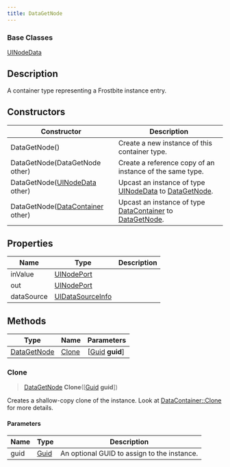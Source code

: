 ```yaml
---
title: DataGetNode
---
```

### Base Classes

[UINodeData](/vext/ref/fb/uinodedata/)

## Description

A container type representing a Frostbite instance entry.

## Constructors

| Constructor                                                            | Description                                                                                                   |
| ---------------------------------------------------------------------- | ------------------------------------------------------------------------------------------------------------- |
| DataGetNode()                                                          | Create a new instance of this container type.                                                                 |
| DataGetNode(DataGetNode other)                                         | Create a reference copy of an instance of the same type.                                                      |
| DataGetNode([UINodeData](/vext/ref/fb/uinodedata/) other)                            | Upcast an instance of type [UINodeData](/vext/ref/fb/uinodedata/) to [DataGetNode](/vext/ref/fb/datagetnode/).                            |
| DataGetNode([DataContainer](/vext/ref/shared/class/datacontainer) other) | Upcast an instance of type [DataContainer](/vext/ref/shared/class/datacontainer) to [DataGetNode](/vext/ref/fb/datagetnode/). |

## Properties

| Name       | Type                                 | Description |
| ---------- | ------------------------------------ | ----------- |
| inValue    | [UINodePort](/vext/ref/fb/uinodeport/)             |             |
| out        | [UINodePort](/vext/ref/fb/uinodeport/)             |             |
| dataSource | [UIDataSourceInfo](/vext/ref/fb/uidatasourceinfo/) |             |

## Methods

| Type                       | Name            | Parameters                                     |
| -------------------------- | --------------- | ---------------------------------------------- |
| [DataGetNode](/vext/ref/fb/datagetnode/) | [Clone](#clone) | \[[Guid](/vext/ref/shared/class/guid) **guid**\] |

### Clone

> [DataGetNode](/vext/ref/fb/datagetnode/) **Clone**(\[[Guid](/vext/ref/shared/class/guid) **guid**\])

Creates a shallow-copy clone of the instance. Look at [DataContainer::Clone](/vext/ref/shared/class/datacontainer#clone) for more details.

#### Parameters

| Name | Type         | Description                                 |
| ---- | ------------ | ------------------------------------------- |
| guid | [Guid](/vext/ref/shared/class/guid/) | An optional GUID to assign to the instance. |
